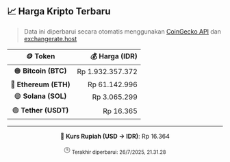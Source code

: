 

<!-- HARGA_KRIPTO -->
## 📈 Harga Kripto Terbaru

> Data ini diperbarui secara otomatis menggunakan [CoinGecko API](https://www.coingecko.com/) dan [exchangerate.host](https://exchangerate.host/)

<div align="center">

| 🪙 Token | 💰 Harga (IDR) |
|:------:|---------------:|
| 🟠 **Bitcoin (BTC)**   | Rp 1.932.357.372 |
| 🔵 **Ethereum (ETH)**  | Rp 61.142.996 |
| 🟣 **Solana (SOL)**    | Rp 3.065.299 |
| 🟢 **Tether (USDT)**   | Rp 16.365 |

---

💱 **Kurs Rupiah (USD → IDR)**: Rp 16.364

🕒 <sub>Terakhir diperbarui: 26/7/2025, 21.31.28</sub>

</div>
<!-- /HARGA_KRIPTO -->